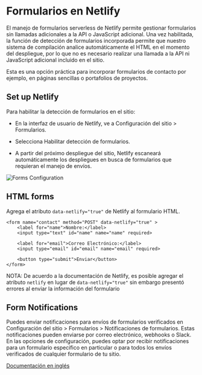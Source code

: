 # Formularios en Netlify

El manejo de formularios serverless de Netlify permite gestionar formularios sin llamadas adicionales a la API o JavaScript adicional. Una vez habilitada, la función de detección de formularios incorporada permite que nuestro sistema de compilación analice automáticamente el HTML en el momento del despliegue, por lo que no es necesario realizar una llamada a la API ni JavaScript adicional incluido en el sitio.

Esta es una opción práctica para incorporar formularios de contacto por ejemplo, en páginas sencillas o portafolios de proyectos.

## Set up Netlify

Para habilitar la detección de formularios en el sitio:

- En la interfaz de usuario de Netlify, ve a Configuración del sitio > Formularios.

- Selecciona Habilitar detección de formularios.

- A partir del próximo despliegue del sitio, Netlify escaneará automáticamente los despliegues en busca de formularios que requieran el manejo de envíos.


![Forms Configuration](/assets/images/form-detection.jpg)


## HTML forms

Agrega el atributo `data-netlify="true"` de Netlify al formulario HTML.


```
<form name="contact" method="POST" data-netlify="true" >
    <label for="name">Nombre:</label>
    <input type="text" id="name" name="name" required>

    <label for="email">Correo Electrónico:</label>
    <input type="email" id="email" name="email" required>

    <button type="submit">Enviar</button>
</form>
```

NOTA: De acuerdo a la documentación de Netlify, es posible agregar el atributo  `netlify` en lugar de `data-netlify="true"` sin embargo presentó errores al enviar la información del formulario


## Form Notifications

Puedes enviar notificaciones para envíos de formularios verificados en Configuración del sitio > Formularios > Notificaciones de formularios. Estas notificaciones pueden enviarse por correo electrónico, webhooks o Slack. En las opciones de configuración, puedes optar por recibir notificaciones para un formulario específico en particular o para todos los envíos verificados de cualquier formulario de tu sitio.


[Documentación en inglés](https://docs.netlify.com/forms/setup/)